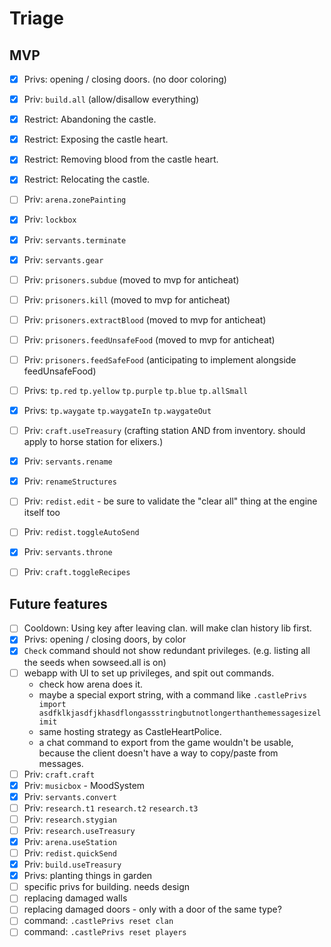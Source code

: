 # Triage

## MVP

- [x] Privs: opening / closing doors. (no door coloring)
- [x] Priv: `build.all` (allow/disallow everything)
- [x] Restrict: Abandoning the castle.
- [x] Restrict: Exposing the castle heart.
- [x] Restrict: Removing blood from the castle heart.
- [x] Restrict: Relocating the castle.
- [ ] Priv: `arena.zonePainting`
- [x] Priv: `lockbox`
- [x] Priv: `servants.terminate`
- [x] Priv: `servants.gear`
- [ ] Priv: `prisoners.subdue` (moved to mvp for anticheat)
- [ ] Priv: `prisoners.kill` (moved to mvp for anticheat)
- [ ] Priv: `prisoners.extractBlood` (moved to mvp for anticheat)
- [ ] Priv: `prisoners.feedUnsafeFood` (moved to mvp for anticheat)
- [ ] Priv: `prisoners.feedSafeFood` (anticipating to implement alongside feedUnsafeFood)
- [ ] Privs: `tp.red` `tp.yellow` `tp.purple` `tp.blue` `tp.allSmall`
- [x] Privs: `tp.waygate` `tp.waygateIn` `tp.waygateOut`
- [ ] Priv: `craft.useTreasury` (crafting station AND from inventory. should apply to horse station for elixers.)
- [x] Priv: `servants.rename`
- [x] Priv: `renameStructures`
- [ ] Priv: `redist.edit` - be sure to validate the "clear all" thing at the engine itself too
- [ ] Priv: `redist.toggleAutoSend`
- [x] Priv: `servants.throne`
- [ ] Priv: `craft.toggleRecipes`


## Future features

- [ ] Cooldown: Using key after leaving clan. will make clan history lib first.
- [x] Privs: opening / closing doors, by color
- [x] `Check` command should not show redundant privileges. (e.g. listing all the seeds when sowseed.all is on)
- [ ] webapp with UI to set up privileges, and spit out commands.
  - check how arena does it.
  - maybe a special export string, with a command like `.castlePrivs import asdfklkjasdfjkhasdflongassstringbutnotlongerthanthemessagesizelimit`
  - same hosting strategy as CastleHeartPolice.
  - a chat command to export from the game wouldn't be usable, because the client doesn't have a way to copy/paste from messages.
- [ ] Priv: `craft.craft`
- [x] Priv: `musicbox` - MoodSystem
- [x] Priv: `servants.convert`
- [ ] Priv: `research.t1` `research.t2` `research.t3`
- [ ] Priv: `research.stygian`
- [ ] Priv: `research.useTreasury`
- [x] Priv: `arena.useStation`
- [ ] Priv: `redist.quickSend`
- [x] Priv: `build.useTreasury`
- [x] Privs: planting things in garden
- [ ] specific privs for building. needs design
- [ ] replacing damaged walls
- [ ] replacing damaged doors - only with a door of the same type?
- [ ] command: `.castlePrivs reset clan`
- [ ] command: `.castlePrivs reset players`